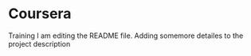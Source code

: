 # Coursera
Training
I am editing the README file. Adding somemore detailes to the project description
